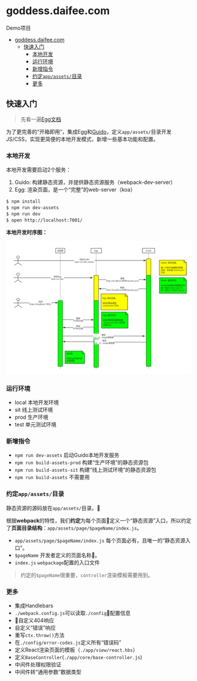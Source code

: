# goddess.daifee.com

Demo项目

- [goddess.daifee.com](#goddessdaifeecom)
  - [快速入门](#%E5%BF%AB%E9%80%9F%E5%85%A5%E9%97%A8)
    - [本地开发](#%E6%9C%AC%E5%9C%B0%E5%BC%80%E5%8F%91)
    - [运行环境](#%E8%BF%90%E8%A1%8C%E7%8E%AF%E5%A2%83)
    - [新增指令](#%E6%96%B0%E5%A2%9E%E6%8C%87%E4%BB%A4)
    - [约定`app/assets/`目录](#%E7%BA%A6%E5%AE%9Aappassets%E7%9B%AE%E5%BD%95)
    - [更多](#%E6%9B%B4%E5%A4%9A)

## 快速入门

> 先看一遍[Egg文档](https://eggjs.org/zh-cn/intro/)

为了更完善的“开箱即用”，集成Egg和[Guido](https://github.com/zuzucheFE/guido/)，定义`app/assets/`目录开发 JS/CSS，实现更简便的本地开发模式，新增一些基本功能和配置。


### 本地开发

本地开发需要启动2个服务：

1. Guido: 构建静态资源，并提供静态资源服务（webpack-dev-server）
2. Egg: 渲染页面，是一个“完整”的web-server（koa）

```bash
$ npm install
$ npm run dev-assets
$ npm run dev
$ open http://localhost:7001/
```

**本地开发时序图：**

![本地开发时序图](./docs/Egg&Guido本地开发原理.jpg)


### 运行环境

- local 本地开发环境
- sit 线上测试环境
- prod 生产环境
- test 单元测试环境


### 新增指令

- `npm run dev-assets` 启动Guido本地开发服务
- `npm run build-assets-prod` 构建“生产环境”的静态资源包
- `npm run build-assets-sit` 构建“线上测试环境”的静态资源包
- `npm run build-assets` 不需要用


### 约定`app/assets/`目录

静态资源的源码放在`app/assets/`目录。

根据**webpack**的特性，我们**约定**为每个页面定义一个“静态资源”入口，所以约定了**页面目录结构**：`app/assets/page/$pageName/index.js`。

- `app/assets/page/$pageName/index.js` 每个页面必有，且唯一的“静态资源入口”。
- `$pageName` 开发者定义的页面名称。
- `index.js` `webpackage`配置的入口文件

> 约定的`$pageName`很重要，`controller`渲染模板需要用到。


### 更多

- 集成Handlebars
- `./webpack.config.js`可以读取`./config`配置信息
- 自定义404响应
- 自定义“错误”响应
- 重写`ctx.throw()`方法
- 在`./config/error-codes.js`定义所有“错误码”
- 定义React渲染页面的模板（`./app/view/react.hbs`）
- 定义`BaseController`(`./app/core/base-controller.js`)
- 中间件处理权限验证
- 中间件转“通用参数”数据类型
